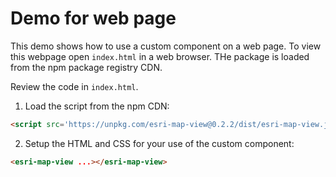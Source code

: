 # Demo for web page

This demo shows how to use a custom component on a web page. To view this webpage open `index.html` in a web browser. THe package is loaded from the npm package registry CDN.

Review the code in `index.html`.

1. Load the script from the npm CDN:

```html
<script src='https://unpkg.com/esri-map-view@0.2.2/dist/esri-map-view.js'></script>
```

2. Setup the HTML and CSS for your use of the custom component:

```html
<esri-map-view ...></esri-map-view>
```
